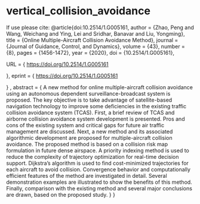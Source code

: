 # vertical_collision_avoidance
If use please cite:
@article{doi:10.2514/1.G005161,
author = {Zhao, Peng and Wang, Weichang and Ying, Lei and Sridhar, Banavar and Liu, Yongming},
title = {Online Multiple-Aircraft Collision Avoidance Method},
journal = {Journal of Guidance, Control, and Dynamics},
volume = {43},
number = {8},
pages = {1456-1472},
year = {2020},
doi = {10.2514/1.G005161},

URL = { 
        https://doi.org/10.2514/1.G005161
    
},
eprint = { 
        https://doi.org/10.2514/1.G005161
    
}
,
    abstract = { A new method for online multiple-aircraft collision avoidance using an autonomous dependent surveillance-broadcast system is proposed. The key objective is to take advantage of satellite-based navigation technology to improve some deficiencies in the existing traffic collision avoidance system (TCAS). First, a brief review of TCAS and airborne collision avoidance system development is presented. Pros and cons of the existing system and critical gaps for future air traffic management are discussed. Next, a new method and its associated algorithmic development are proposed for multiple-aircraft collision avoidance. The proposed method is based on a collision risk map formulation in future dense airspace. A priority indexing method is used to reduce the complexity of trajectory optimization for real-time decision support. Dijkstra’s algorithm is used to find cost-minimized trajectories for each aircraft to avoid collision. Convergence behavior and computationally efficient features of the method are investigated in detail. Several demonstration examples are illustrated to show the benefits of this method. Finally, comparison with the existing method and several major conclusions are drawn, based on the proposed study. }
}
